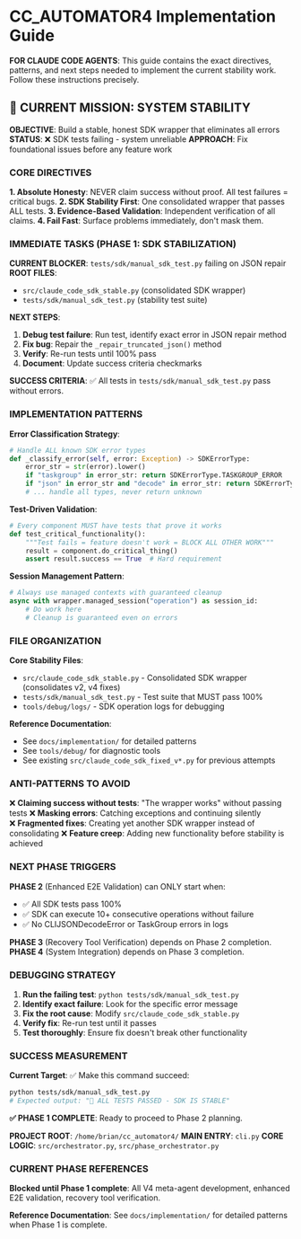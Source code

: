 # CC_AUTOMATOR4 Implementation Guide

**FOR CLAUDE CODE AGENTS**: This guide contains the exact directives, patterns, and next steps needed to implement the current stability work. Follow these instructions precisely.

## 🚨 CURRENT MISSION: SYSTEM STABILITY

**OBJECTIVE**: Build a stable, honest SDK wrapper that eliminates all errors
**STATUS**: ❌ SDK tests failing - system unreliable
**APPROACH**: Fix foundational issues before any feature work

### CORE DIRECTIVES

**1. Absolute Honesty**: NEVER claim success without proof. All test failures = critical bugs.
**2. SDK Stability First**: One consolidated wrapper that passes ALL tests.
**3. Evidence-Based Validation**: Independent verification of all claims.
**4. Fail Fast**: Surface problems immediately, don't mask them.

### IMMEDIATE TASKS (PHASE 1: SDK STABILIZATION)

**CURRENT BLOCKER**: `tests/sdk/manual_sdk_test.py` failing on JSON repair
**ROOT FILES**: 
- `src/claude_code_sdk_stable.py` (consolidated SDK wrapper)
- `tests/sdk/manual_sdk_test.py` (stability test suite)

**NEXT STEPS**:
1. **Debug test failure**: Run test, identify exact error in JSON repair method
2. **Fix bug**: Repair the `_repair_truncated_json()` method  
3. **Verify**: Re-run tests until 100% pass
4. **Document**: Update success criteria checkmarks

**SUCCESS CRITERIA**: ✅ All tests in `tests/sdk/manual_sdk_test.py` pass without errors.

### IMPLEMENTATION PATTERNS

**Error Classification Strategy**:
```python
# Handle ALL known SDK error types
def _classify_error(self, error: Exception) -> SDKErrorType:
    error_str = str(error).lower()
    if "taskgroup" in error_str: return SDKErrorType.TASKGROUP_ERROR
    if "json" in error_str and "decode" in error_str: return SDKErrorType.JSON_DECODE_ERROR
    # ... handle all types, never return unknown
```

**Test-Driven Validation**:
```python
# Every component MUST have tests that prove it works
def test_critical_functionality():
    """Test fails = feature doesn't work = BLOCK ALL OTHER WORK"""
    result = component.do_critical_thing()
    assert result.success == True  # Hard requirement
```

**Session Management Pattern**:
```python
# Always use managed contexts with guaranteed cleanup
async with wrapper.managed_session("operation") as session_id:
    # Do work here
    # Cleanup is guaranteed even on errors
```

### FILE ORGANIZATION

**Core Stability Files**:
- `src/claude_code_sdk_stable.py` - Consolidated SDK wrapper (consolidates v2, v4 fixes)
- `tests/sdk/manual_sdk_test.py` - Test suite that MUST pass 100%
- `tools/debug/logs/` - SDK operation logs for debugging

**Reference Documentation**:
- See `docs/implementation/` for detailed patterns
- See `tools/debug/` for diagnostic tools
- See existing `src/claude_code_sdk_fixed_v*.py` for previous attempts

### ANTI-PATTERNS TO AVOID

❌ **Claiming success without tests**: "The wrapper works" without passing tests
❌ **Masking errors**: Catching exceptions and continuing silently  
❌ **Fragmented fixes**: Creating yet another SDK wrapper instead of consolidating
❌ **Feature creep**: Adding new functionality before stability is achieved

### NEXT PHASE TRIGGERS

**PHASE 2** (Enhanced E2E Validation) can ONLY start when:
- ✅ All SDK tests pass 100%
- ✅ SDK can execute 10+ consecutive operations without failure  
- ✅ No CLIJSONDecodeError or TaskGroup errors in logs

**PHASE 3** (Recovery Tool Verification) depends on Phase 2 completion.
**PHASE 4** (System Integration) depends on Phase 3 completion.

### DEBUGGING STRATEGY

1. **Run the failing test**: `python tests/sdk/manual_sdk_test.py`
2. **Identify exact failure**: Look for the specific error message
3. **Fix the root cause**: Modify `src/claude_code_sdk_stable.py`
4. **Verify fix**: Re-run test until it passes
5. **Test thoroughly**: Ensure fix doesn't break other functionality

### SUCCESS MEASUREMENT

**Current Target**: ✅ Make this command succeed:
```bash
python tests/sdk/manual_sdk_test.py
# Expected output: "🎉 ALL TESTS PASSED - SDK IS STABLE"
```

**✅ PHASE 1 COMPLETE**: Ready to proceed to Phase 2 planning.

**PROJECT ROOT**: `/home/brian/cc_automator4/`
**MAIN ENTRY**: `cli.py`
**CORE LOGIC**: `src/orchestrator.py`, `src/phase_orchestrator.py`

### CURRENT PHASE REFERENCES

**Blocked until Phase 1 complete**: All V4 meta-agent development, enhanced E2E validation, recovery tool verification.

**Reference Documentation**: See `docs/implementation/` for detailed patterns when Phase 1 is complete.